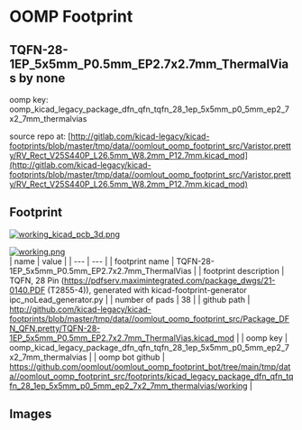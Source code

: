 # OOMP Footprint  
## TQFN-28-1EP_5x5mm_P0.5mm_EP2.7x2.7mm_ThermalVias  by none  
  
oomp key: oomp_kicad_legacy_package_dfn_qfn_tqfn_28_1ep_5x5mm_p0_5mm_ep2_7x2_7mm_thermalvias  
  
source repo at: [http://gitlab.com/kicad-legacy/kicad-footprints/blob/master/tmp/data//oomlout_oomp_footprint_src/Varistor.pretty/RV_Rect_V25S440P_L26.5mm_W8.2mm_P12.7mm.kicad_mod](http://gitlab.com/kicad-legacy/kicad-footprints/blob/master/tmp/data//oomlout_oomp_footprint_src/Varistor.pretty/RV_Rect_V25S440P_L26.5mm_W8.2mm_P12.7mm.kicad_mod)  
## Footprint  
  
[![working_kicad_pcb_3d.png](working_kicad_pcb_3d_600.png)](working_kicad_pcb_3d.png)  
  
[![working.png](working_600.png)](working.png)  
| name | value | 
| --- | --- | 
| footprint name | TQFN-28-1EP_5x5mm_P0.5mm_EP2.7x2.7mm_ThermalVias | 
| footprint description | TQFN, 28 Pin (https://pdfserv.maximintegrated.com/package_dwgs/21-0140.PDF (T2855-4)), generated with kicad-footprint-generator ipc_noLead_generator.py | 
| number of pads | 38 | 
| github path | http://github.com/kicad-legacy/kicad-footprints/blob/master/tmp/data//oomlout_oomp_footprint_src/Package_DFN_QFN.pretty/TQFN-28-1EP_5x5mm_P0.5mm_EP2.7x2.7mm_ThermalVias.kicad_mod | 
| oomp key | oomp_kicad_legacy_package_dfn_qfn_tqfn_28_1ep_5x5mm_p0_5mm_ep2_7x2_7mm_thermalvias | 
| oomp bot github | https://github.com/oomlout/oomlout_oomp_footprint_bot/tree/main/tmp/data//oomlout_oomp_footprint_src/footprints/kicad_legacy_package_dfn_qfn_tqfn_28_1ep_5x5mm_p0_5mm_ep2_7x2_7mm_thermalvias/working | 
## Images  
